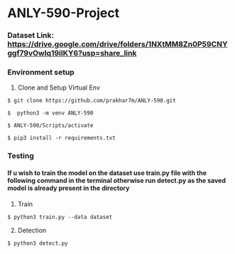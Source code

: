 # ANLY-590-Project
### Dataset Link: https://drive.google.com/drive/folders/1NXtMM8Zn0P59CNYggf79vOwIq19ilKY6?usp=share_link
### Environment setup
1. Clone and Setup Virtual Env
```
$ git clone https://github.com/prakhar7m/ANLY-590.git
```

```
$  python3 -m venv ANLY-590
```
```
$ ANLY-590/Scripts/activate
```
```
$ pip3 install -r requirements.txt
```

### Testing

#### If u wish to train the model on the dataset use train.py file with the following command in the terminal otherwise run detect.py as the saved model is already present in the directory
1. Train
```
$ python3 train.py --data dataset
```
2. Detection
```
$ python3 detect.py 
```
